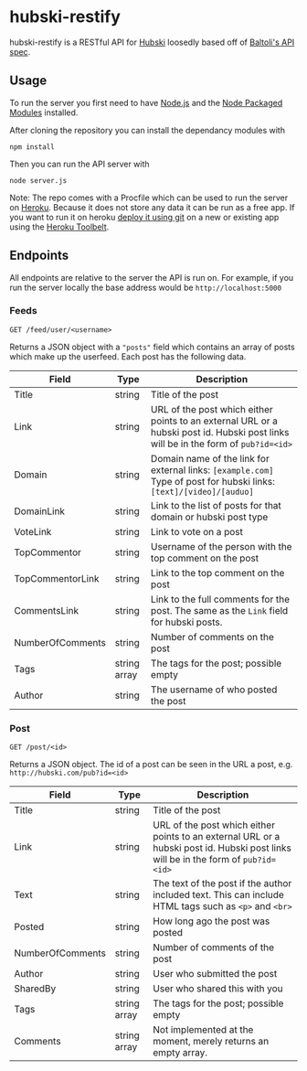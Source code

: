 hubski-restify
==============

hubski-restify is a RESTful API for [Hubski](http://www.hubski.com) loosedly based off of [Baltoli's API spec](http://github.com/Baltoli/hubski-api-spec).

## Usage

To run the server you first need to have [Node.js](http://nodejs.org/) and the [Node Packaged Modules](https://npmjs.org/) installed.

After cloning the repository you can install the dependancy modules with 
```
npm install
```
Then you can run the API server with 
```
node server.js
```

Note: The repo comes with a Procfile which can be used to run the server on [Heroku](https://www.heroku.com/). Because it does not store any data it can be run as a free app. If you want to run it on heroku [deploy it using git](https://devcenter.heroku.com/articles/git) on a new or existing app using the [Heroku Toolbelt](https://toolbelt.herokuapp.com/).

## Endpoints

All endpoints are relative to the server the API is run on. For example, if you run the server locally the base address would be `http://localhost:5000`

### Feeds

`GET /feed/user/<username>`

Returns a JSON object with a `"posts"` field which contains an array of posts which make up the userfeed. Each post has the following data.

Field|Type|Description
-----|----|-----------
Title | string | Title of the post
Link|string|URL of the post which either points to an external URL or a hubski post id. Hubski post links will be in the form of `pub?id=<id>`
Domain| string | Domain name of the link for external links: `[example.com]` <br> Type of post for hubski links: `[text]/[video]/[auduo]`
DomainLink | string | Link to the list of posts for that domain or hubski post type
VoteLink | string | Link to vote on a post
TopCommentor| string | Username of the person with the top comment on the post
TopCommentorLink| string | Link to the top comment on the post
CommentsLink | string | Link to the full comments for the post. The same as the `Link` field for hubski posts.
NumberOfComments | string | Number of comments on the post
Tags | string array | The tags for the post; possible empty
Author | string | The username of who posted the post

### Post

`GET /post/<id>`

Returns a JSON object. The id of a post can be seen in the URL a post, e.g. `http://hubski.com/pub?id=<id>`

Field|Type|Description
-----|----|-----------
Title | string | Title of the post
Link|string|URL of the post which either points to an external URL or a hubski post id. Hubski post links will be in the form of `pub?id=<id>`
Text | string | The text of the post if the author included text. This can include HTML tags such as `<p>` and `<br>`
Posted | string | How long ago the post was posted
NumberOfComments | string | Number of comments of the post
Author| string | User who submitted the post
SharedBy | string | User who shared this with you
Tags | string array | The tags for the post; possible empty
Comments | string array | Not implemented at the moment, merely returns an empty array.